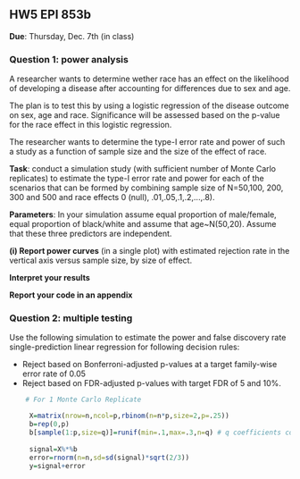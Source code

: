 ## HW5 EPI 853b

**Due**: Thursday, Dec. 7th (in class)


### Question 1: power analysis


A researcher wants to determine wether race has an effect on the likelihood of
developing a disease after accounting for differences due to sex and age.

The plan is to test this by using a logistic regression of the disease outcome on sex, age and race. Significance will be assessed
based on the p-value for the race effect in this logistic regression.

The researcher wants to determine the type-I error rate and power of such a study as a function
of sample size and the size of the effect of race.


**Task**: conduct a simulation study (with sufficient number of Monte Carlo replicates) to estimate
the type-I error rate and power for  each of the scenarios that can be formed by
combining sample size of N=50,100, 200, 300 and 500 and race effects 0 (null), .01,.05,.1,.2,...,.8).


**Parameters**: In your simulation assume equal proportion of male/female, equal proportion of black/white
and assume that age~N(50,20). Assume that these three predictors are independent.

**(i) Report power curves** (in a single plot) with estimated rejection rate in the vertical axis versus sample size, by size of effect.

**Interpret your results**

**Report your code in an appendix**



### Question 2: multiple testing

Use the following simulation to estimate the power and false discovery rate single-prediction linear regression for
following decision rules:

  - Reject based on Bonferroni-adjusted p-values at a target family-wise error rate of 0.05
  - Reject based on FDR-adjusted p-values with target FDR of 5 and 10%.


```r
	# For 1 Monte Carlo Replicate

     X=matrix(nrow=n,ncol=p,rbinom(n=n*p,size=2,p=.25))
	 b=rep(0,p)
	 b[sample(1:p,size=q)]=runif(min=.1,max=.3,n=q) # q coefficients come from Ha, the rest from H0
		
	 signal=X%*%b
	 error=rnorm(n=n,sd=sd(signal)*sqrt(2/3))
	 y=signal+error

```
